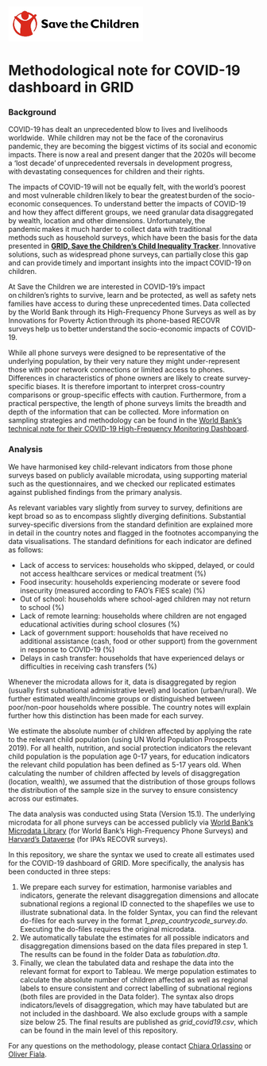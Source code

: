 ![Save the Children](https://github.com/oliverfiala/grid-covid19/blob/main/Data/SaveTheChildren.png)
# Methodological note for COVID-19 dashboard in GRID 

### Background 

COVID-19 has dealt an unprecedented blow to lives and livelihoods worldwide.  While children may not be the face of the coronavirus pandemic, they are becoming the biggest victims of its social and economic impacts. There is now a real and present danger that the 2020s will become a ‘lost decade’ of unprecedented reversals in development progress, with devastating consequences for children and their rights.  

The impacts of COVID-19 will not be equally felt, with the world’s poorest and most vulnerable children likely to bear the greatest burden of the socio-economic consequences. To understand better the impacts of COVID-19 and how they affect different groups, we need granular data disaggregated by wealth, location and other dimensions. Unfortunately, the pandemic makes it much harder to collect data with traditional methods such as household surveys, which have been the basis for the data presented in **[GRID, Save the Children’s Child Inequality Tracker](http://www.childinequality.org)**. Innovative solutions, such as widespread phone surveys, can partially close this gap and can provide timely and important insights into the impact COVID-19 on children.  

At Save the Children we are interested in COVID-19’s impact on children’s rights to survive, learn and be protected, as well as safety nets families have access to during these unprecedented times. Data collected by the World Bank through its High-Frequency Phone Surveys as well as by Innovations for Poverty Action through its phone-based RECOVR surveys help us to better understand the socio-economic impacts of COVID-19.  

While all phone surveys were designed to be representative of the underlying population, by their very nature they might under-represent those with poor network connections or limited access to phones. Differences in characteristics of phone owners are likely to create survey-specific biases. It is therefore important to interpret cross-country comparisons or group-specific effects with caution. Furthermore, from a practical perspective, the length of phone surveys limits the breadth and depth of the information that can be collected. More information on sampling strategies and methodology can be found in the [World Bank’s technical note for their COVID-19 High-Frequency Monitoring Dashboard](http://pubdocs.worldbank.org/en/106981605043307033/COVID-19-Dashboard-Technical-Note.pdf). 

### Analysis 

We have harmonised key child-relevant indicators from those phone surveys based on publicly available microdata, using supporting material such as the questionnaires, and we checked our replicated estimates against published findings from the primary analysis.  

As relevant variables vary slightly from survey to survey, definitions are kept broad so as to encompass slightly diverging definitions. Substantial survey-specific diversions from the standard definition are explained more in detail in the country notes and flagged in the footnotes accompanying the data visualisations. The standard definitions for each indicator are defined as follows: 

* Lack of access to services: households who skipped, delayed, or could not access healthcare services or medical treatment (%) 
* Food insecurity: households experiencing moderate or severe food insecurity (measured according to FAO’s FIES scale) (%) 
* Out of school: households where school-aged children may not return to school (%)  
* Lack of remote learning: households where children are not engaged educational activities during school closures (%) 
* Lack of government support: households that have received no additional assistance (cash, food or other support) from the government in response to COVID-19 (%) 
* Delays in cash transfer: households that have experienced delays or difficulties in receiving cash transfers (%) 

Whenever the microdata allows for it, data is disaggregated by region (usually first subnational administrative level) and location (urban/rural). We further estimated wealth/income groups or distinguished between poor/non-poor households where possible. The country notes will explain further how this distinction has been made for each survey. 

We estimate the absolute number of children affected by applying the rate to the relevant child population (using UN World Population Prospects 2019). For all health, nutrition, and social protection indicators the relevant child population is the population age 0-17 years, for education indicators the relevant child population has been defined as 5-17 years old. When calculating the number of children affected by levels of disaggregation (location, wealth), we assumed that the distribution of those groups follows the distribution of the sample size in the survey to ensure consistency across our estimates. 

The data analysis was conducted using Stata (Version 15.1). The underlying microdata for all phone surveys can be accessed publicly via [World Bank’s Microdata Library](https://microdata.worldbank.org/index.php/home) (for World Bank’s High-Frequency Phone Surveys) and [Harvard’s Dataverse](https://dataverse.harvard.edu/dataverse/ipa) (for IPA’s RECOVR surveys). 

In this repository, we share the syntax we used to create all estimates used for the COVID-19 dashboard of GRID. More specifically, the analysis has been conducted in three steps: 
1. We prepare each survey for estimation, harmonise variables and indicators, generate the relevant disaggregation dimensions and allocate subnational regions a regional ID connected to the shapefiles we use to illustrate subnational data. In the folder Syntax, you can find the relevant do-files for each survey in the format *1_prep_countrycode_survey.do*. Executing the do-files requires the original microdata. 
2. We automatically tabulate the estimates for all possible indicators and disaggregation dimensions based on the data files prepared in step 1. The results can be found in the folder Data as *tabulation.dta*. 
3. Finally, we clean the tabulated data and reshape the data into the relevant format for export to Tableau. We merge population estimates to calculate the absolute number of children affected as well as regional labels to ensure consistent and correct labelling of subnational regions (both files are provided in the Data folder). The syntax also drops indicators/levels of disaggregation, which may have tabulated but are not included in the dashboard. We also exclude groups with a sample size below 25. The final results are published as *grid_covid19.csv*, which can be found in the main level of this repository. 

For any questions on the methodology, please contact [Chiara Orlassino](mailto:c.orlassino@savethechildren.org.uk) or [Oliver Fiala](mailto:o.fiala@savethechildren.org.uk).
